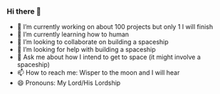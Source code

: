### Hi there 👋

- 🔭 I’m currently working on about 100 projects but only 1 I will finish
- 🌱 I’m currently learning how to human
- 👯 I’m looking to collaborate on building a spaceship
- 🤔 I’m looking for help with building a spaceship
- 💬 Ask me about how I intend to get to space (it might involve a spaceship)
- 📫 How to reach me: Wisper to the moon and I will hear
- 😄 Pronouns: My Lord/His Lordship
